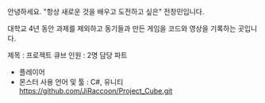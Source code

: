 안녕하세요. "항상 새로운 것을 배우고 도전하고 싶은" 전창민입니다.

대학교 4년 동안 과제를 제외하고 동기들과 만든 게임을 코드와 영상을 기록하는 곳입니다.

제목 : 프로젝트 큐브
인원 : 2명
담당 파트
- 플레이어
- 몬스터
사용 언어 및 툴 : C#, 유니티
https://github.com/JiRaccoon/Project_Cube.git
